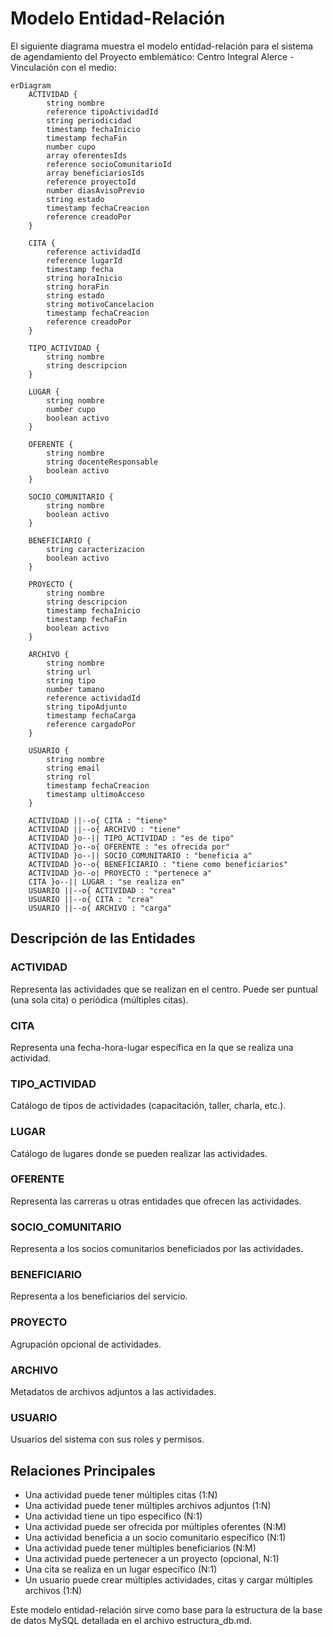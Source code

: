 # Modelo Entidad-Relación

El siguiente diagrama muestra el modelo entidad-relación para el sistema de agendamiento del Proyecto emblemático: Centro Integral Alerce - Vinculación con el medio:

```mermaid
erDiagram
    ACTIVIDAD {
        string nombre
        reference tipoActividadId
        string periodicidad
        timestamp fechaInicio
        timestamp fechaFin
        number cupo
        array oferentesIds
        reference socioComunitarioId
        array beneficiariosIds
        reference proyectoId
        number diasAvisoPrevio
        string estado
        timestamp fechaCreacion
        reference creadoPor
    }

    CITA {
        reference actividadId
        reference lugarId
        timestamp fecha
        string horaInicio
        string horaFin
        string estado
        string motivoCancelacion
        timestamp fechaCreacion
        reference creadoPor
    }

    TIPO_ACTIVIDAD {
        string nombre
        string descripcion
    }

    LUGAR {
        string nombre
        number cupo
        boolean activo
    }

    OFERENTE {
        string nombre
        string docenteResponsable
        boolean activo
    }

    SOCIO_COMUNITARIO {
        string nombre
        boolean activo
    }

    BENEFICIARIO {
        string caracterizacion
        boolean activo
    }

    PROYECTO {
        string nombre
        string descripcion
        timestamp fechaInicio
        timestamp fechaFin
        boolean activo
    }

    ARCHIVO {
        string nombre
        string url
        string tipo
        number tamano
        reference actividadId
        string tipoAdjunto
        timestamp fechaCarga
        reference cargadoPor
    }

    USUARIO {
        string nombre
        string email
        string rol
        timestamp fechaCreacion
        timestamp ultimoAcceso
    }

    ACTIVIDAD ||--o{ CITA : "tiene"
    ACTIVIDAD ||--o{ ARCHIVO : "tiene"
    ACTIVIDAD }o--|| TIPO_ACTIVIDAD : "es de tipo"
    ACTIVIDAD }o--o{ OFERENTE : "es ofrecida por"
    ACTIVIDAD }o--|| SOCIO_COMUNITARIO : "beneficia a"
    ACTIVIDAD }o--o{ BENEFICIARIO : "tiene como beneficiarios"
    ACTIVIDAD }o--o| PROYECTO : "pertenece a"
    CITA }o--|| LUGAR : "se realiza en"
    USUARIO ||--o{ ACTIVIDAD : "crea"
    USUARIO ||--o{ CITA : "crea"
    USUARIO ||--o{ ARCHIVO : "carga"
```

## Descripción de las Entidades

### ACTIVIDAD

Representa las actividades que se realizan en el centro. Puede ser puntual (una sola cita) o periódica (múltiples citas).

### CITA

Representa una fecha-hora-lugar específica en la que se realiza una actividad.

### TIPO_ACTIVIDAD

Catálogo de tipos de actividades (capacitación, taller, charla, etc.).

### LUGAR

Catálogo de lugares donde se pueden realizar las actividades.

### OFERENTE

Representa las carreras u otras entidades que ofrecen las actividades.

### SOCIO_COMUNITARIO

Representa a los socios comunitarios beneficiados por las actividades.

### BENEFICIARIO

Representa a los beneficiarios del servicio.

### PROYECTO

Agrupación opcional de actividades.

### ARCHIVO

Metadatos de archivos adjuntos a las actividades.

### USUARIO

Usuarios del sistema con sus roles y permisos.

## Relaciones Principales

- Una actividad puede tener múltiples citas (1:N)
- Una actividad puede tener múltiples archivos adjuntos (1:N)
- Una actividad tiene un tipo específico (N:1)
- Una actividad puede ser ofrecida por múltiples oferentes (N:M)
- Una actividad beneficia a un socio comunitario específico (N:1)
- Una actividad puede tener múltiples beneficiarios (N:M)
- Una actividad puede pertenecer a un proyecto (opcional, N:1)
- Una cita se realiza en un lugar específico (N:1)
- Un usuario puede crear múltiples actividades, citas y cargar múltiples archivos (1:N)

Este modelo entidad-relación sirve como base para la estructura de la base de datos MySQL detallada en el archivo estructura_db.md.
